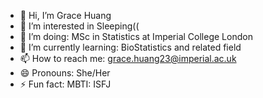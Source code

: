 - 👋 Hi, I’m Grace Huang
- 💞️ I’m interested in Sleeping((
- 🌱 I’m doing: MSc in Statistics at Imperial College London
- 👀 I’m currently learning: BioStatistics and related field
- 📫 How to reach me: grace.huang23@imperial.ac.uk
- 😄 Pronouns: She/Her
- ⚡ Fun fact: MBTI: ISFJ
